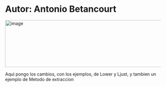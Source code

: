 # Autor: Antonio Betancourt
<img width="788" height="152" alt="image" src="https://github.com/user-attachments/assets/aa921d8f-7c9b-4714-8fde-0dce918d33da" />

Aqui pongo los cambios, con los ejemplos, de Lower y Ljust, y tambien un ejemplo de Metodo de extraccion
